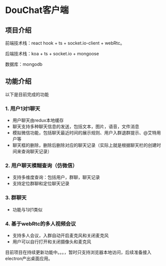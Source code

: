 # DouChat客户端
## 项目介绍
前端技术栈：react hook + ts + socket.io-client + webRtc。

后端技术栈：koa + ts + socket.io + mongoose

数据库：mongodb

## 功能介绍
以下是目前完成的功能

### 1. 用户1对1聊天
   - 用户聊天由redux本地缓存
   - 聊天支持多种聊天信息的发送，包括文本，图片，语音，文件消息
   - 模拟微信功能，包括聊天最近时间的展示规则、用户入群退群提示、@艾特用户等
   - 聊天框的删除，删除后删除对应的聊天记录（实际上就是根据聊天栏的创建时间来查询聊天记录）
### 2. 用户聊天模糊查询（仿微信）
   - 支持多维度查询：包括用户，群聊，聊天记录
   - 支持定位群聊和定位聊天记录
### 3. 群聊天
  - 功能与1对1类似
### 4. 基于webRtc的多人视频会议
   - 支持多人会议，入群自动开启麦克风和关闭麦克风
   - 用户可以自行打开和关闭摄像头和麦克风

目前项目在持续更新功能中。。。，暂时只支持浏览器本地访问，后续准备接入electron产出桌面应用。
